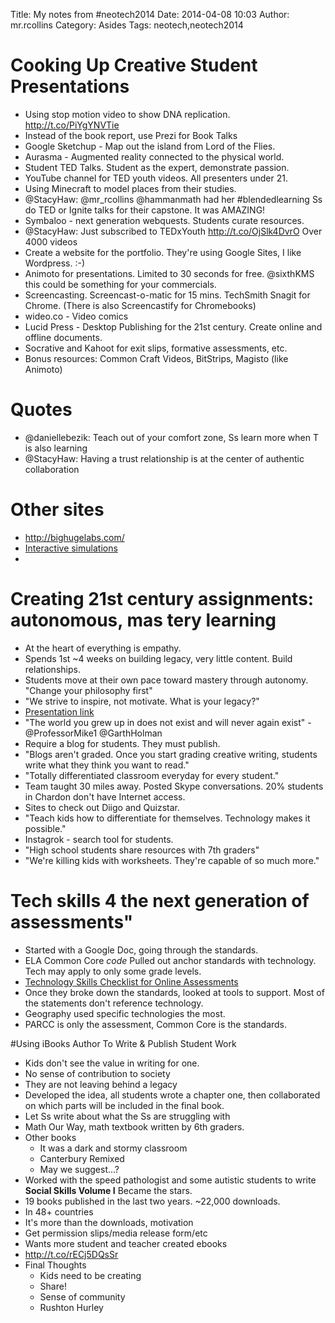 Title: My notes from #neotech2014
Date: 2014-04-08 10:03
Author: mr.rcollins
Category: Asides
Tags: neotech,neotech2014

# Cooking Up Creative Student Presentations
* Using stop motion video to show DNA replication. http://t.co/PiYgYNVTie
*  Instead of the book report, use Prezi for Book Talks
*  Google Sketchup - Map out the island from Lord of the Flies.
*  Aurasma - Augmented reality connected to the physical world.
*  Student TED Talks. Student as the expert, demonstrate passion.
*  YouTube channel for TED youth videos. All presenters under 21.
*  Using Minecraft to model places from their studies. 
*  @StacyHaw: @mr_rcollins @hammanmath had her #blendedlearning Ss do TED or Ignite talks for their capstone. It was AMAZING! 
*  Symbaloo - next generation webquests. Students curate resources.
*  @StacyHaw: Just subscribed to TEDxYouth http://t.co/OjSlk4DvrO Over 4000 videos
*  Create a website for the portfolio. They're using Google Sites, I like Wordpress. :-)
*  Animoto for presentations. Limited to 30 seconds for free. @sixthKMS this could be something for your commercials.
*  Screencasting. Screencast-o-matic for 15 mins. TechSmith Snagit for Chrome. (There is also Screencastify for Chromebooks)
*  wideo.co - Video comics
*  Lucid Press - Desktop Publishing for the 21st century. Create online and offline documents.
*  Socrative and Kahoot for exit slips, formative assessments, etc.
*  Bonus resources: Common Craft Videos, BitStrips, Magisto (like Animoto) 

# Quotes
* @daniellebezik: Teach out of your comfort zone, Ss learn more when T is also learning
* @StacyHaw: Having a trust relationship is at the center of authentic collaboration

# Other sites
* http://bighugelabs.com/
* [Interactive simulations](http://t.co/VzYlxpHxgL)
* 

# Creating 21st century assignments: autonomous, mas tery learning
* At the heart of everything is empathy. 
* Spends 1st ~4 weeks on building legacy, very little content. Build relationships.
* Students move at their own pace toward mastery through autonomy. "Change your philosophy first"
* "We strive to inspire, not motivate. What is your legacy?"
* [Presentation link](http://www.teachersfortomorrow.net/1/post/2014/03/neotech-2014.html)
* "The world you grew up in does not exist and will never again exist" - @ProfessorMike1 @GarthHolman
* Require a blog for students. They must publish.
* "Blogs aren't graded. Once you start grading creative writing, students write what they think you want to read."
* "Totally differentiated classroom everyday for every student."
* Team taught 30 miles away. Posted Skype conversations. 20% students in Chardon don't have Internet access.
* Sites to check out Diigo and Quizstar.
* "Teach kids how to differentiate for themselves. Technology makes it possible."
* Instagrok - search tool for students.
* "High school students share resources with 7th graders"
* "We're killing kids with worksheets. They're capable of so much more." 

# Tech skills 4 the next generation of assessments"
* Started with a Google Doc, going through the standards.
* ELA Common Core *code* Pulled out anchor standards with technology. Tech may apply to only some grade levels.
* [Technology Skills Checklist for Online Assessments](http://t.co/HIecN7CLaR)
* Once they broke down the standards, looked at tools to support. Most of the statements don't reference technology.
* Geography used specific technologies the most.
* PARCC is only the assessment, Common Core is the standards.

#Using iBooks Author To Write & Publish Student Work
* Kids don't see the value in writing for one. 
* No sense of contribution to society
* They are not leaving behind a legacy
* Developed the idea, all students wrote a chapter one, then collaborated on which parts will be included in the final book.
* Let Ss write about what the Ss are struggling with
* Math Our Way, math textbook written by 6th graders.
* Other books
	* It was a dark and stormy classroom
	* Canterbury Remixed
	* May we suggest...?
* Worked with the speed pathologist and some autistic students to write **Social Skills Volume I** Became the stars.
* 19 books published in the last two years. ~22,000 downloads. 
* In 48+ countries
* It's more than the downloads, motivation
* Get permission slips/media release form/etc
* Wants more student and teacher created ebooks
* http://t.co/rECj5DQsSr
* Final Thoughts
	* Kids need to be creating
	* Share!
	* Sense of community
	* Rushton Hurley

